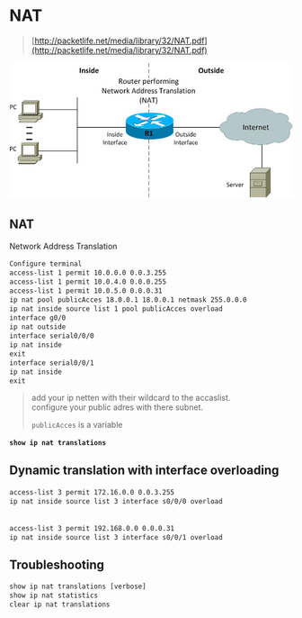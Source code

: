 # NAT



> [http://packetlife.net/media/library/32/NAT.pdf](http://packetlife.net/media/library/32/NAT.pdf)

![](../.gitbook/assets/110-2.jpg)

## NAT

Network Address Translation

```text
Configure terminal
access-list 1 permit 10.0.0.0 0.0.3.255
access-list 1 permit 10.0.4.0 0.0.0.255
access-list 1 permit 10.0.5.0 0.0.0.31
ip nat pool publicAcces 18.0.0.1 18.0.0.1 netmask 255.0.0.0
ip nat inside source list 1 pool publicAcces overload
interface g0/0
ip nat outside
interface serial0/0/0
ip nat inside
exit
interface serial0/0/1
ip nat inside 
exit
```

> add your ip netten with their wildcard to the accaslist.  
> configure your public adres with there subnet.
>
> `publicAcces` is a variable

**`show ip nat translations`**

## Dynamic translation with interface overloading

```text
access-list 3 permit 172.16.0.0 0.0.3.255
ip nat inside source list 3 interface s0/0/0 overload


access-list 3 permit 192.168.0.0 0.0.0.31
ip nat inside source list 3 interface s0/0/1 overload
```

## Troubleshooting

```text
show ip nat translations [verbose]
show ip nat statistics
clear ip nat translations
```




